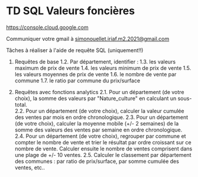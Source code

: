 # TD SQL Valeurs foncières

https://console.cloud.google.com  

Communiquer votre gmail à simonouellet.iriaf.m2.2021@gmail.com  

Tâches à réaliser à l'aide de requête SQL (uniquement!!)  

1. Requêtes de base
	1.2. Par département, identifier : 
		1.3. les valeurs maximum de prix de vente
		1.4. les valeurs minimum de prix de vente
		1.5. les valeurs moyennes de prix de vente
		1.6. le nombre de vente par commune
		1.7. le ratio par commune du prix/surface

2. Requêtes avec fonctions analytics
	2.1. Pour un département (de votre choix), la somme des valeurs par "Nature_culture" en calculant un sous-total.\
	2.2. Pour un département (de votre choix), calculer la valeur cumulée des ventes par mois en ordre chronologique.
	2.3. Pour un département (de votre choix), calculer la moyenne mobile (+/- 2 semaines) de la somme des valeurs des ventes par semaine en ordre chronologique.
	2.4. Pour un département (de votre choix), regrouper par commune et compter le nombre de vente et trier le résultat par ordre croissant sur ce nombre de vente. Calculer ensuite le nombre de ventes comprisent dans une plage de +/- 10 ventes.
	2.5. Calculer le classement par département des communes : par ratio de prix/surface, par somme cumulée des ventes, etc..

